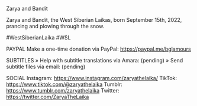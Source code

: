 Zarya and Bandit

Zarya and Bandit, the West Siberian Laikas, born September 15th, 2022, prancing and plowing through the snow.

#WestSiberianLaika #WSL

PAYPAL
Make a one-time donation via PayPal: https://paypal.me/bglamours

SUBTITLES
» Help with subtitle translations via Amara: (pending)
» Send subtitle files via email: (pending)

SOCIAL
Instagram: https://www.instagram.com/zaryathelaika/
TikTok: https://www.tiktok.com/@zaryathelaika
Tumblr: https://www.tumblr.com/zaryathelaika
Twitter: https://twitter.com/ZaryaTheLaika

